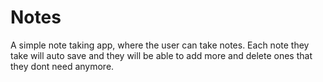 # Notes
A simple note taking app, where the user can take notes. Each note they take will auto save and they will be able to add more and delete ones
that they dont need anymore.
